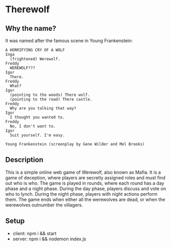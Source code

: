 # Therewolf

## Why the name?

It was named after the famous scene in Young Frankenstein:

```
A HORRIFYING CRY OF A WOLF
Inga
  (frightened) Werewolf.
Freddy
  WEREWOLF???
Igor
  There.
Freddy
  What?
Igor
  (pointing to the woods) There wolf.
  (pointing to the road) There castle.
Freddy
  Why are you talking that way?
Igor
  I thought you wanted to.
Freddy
  No, I don't want to.
Igor
  Suit yourself. I'm easy.

Young Frankenstein (screenplay by Gene Wilder and Mel Brooks)
```

## Description

This is a simple online web game of Werewolf, also known as Mafia. It is a game of deception, where players are secretly assigned roles and must find out who is who. The game is played in rounds, where each round has a day phase and a night phase. During the day phase, players discuss and vote on who to lynch. During the night phase, players with night actions perform them. The game ends when either all the werewolves are dead, or when the werewolves outnumber the villagers.

## Setup

- client: npm i && start
- server: npm i && nodemon index.js
